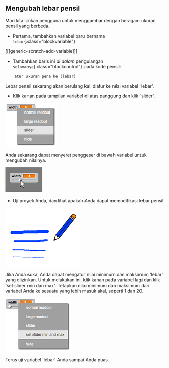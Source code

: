 ## Mengubah lebar pensil

Mari kita ijinkan pengguna untuk menggambar dengan beragam ukuran pensil yang berbeda.

+ Pertama, tambahkan variabel baru bernama `lebar`{:class="blockvariable"}.

[[[generic-scratch-add-variable]]]

+ Tambahkan baris ini *di dalam* pengulangan `selamanya`{:class="blockcontrol"} pada kode pensil:

```blocks
    atur ukuran pena ke (lebar)
```

Lebar pensil sekarang akan berulang kali diatur ke nilai variabel 'lebar'.

+ Klik kanan pada tampilan variabel di atas panggung dan klik 'slider'.

![tangkapan layar](images/paint-slider.png)

Anda sekarang dapat menyeret penggeser di bawah variabel untuk mengubah nilainya.

![tangkapan layar](images/paint-slider-change.png)

+ Uji proyek Anda, dan lihat apakah Anda dapat memodifikasi lebar pensil.

![tangkapan layar](images/paint-width-test.png)

Jika Anda suka, Anda dapat mengatur nilai minimum dan maksimum 'lebar' yang diizinkan. Untuk melakukan ini, klik kanan pada variabel lagi dan klik 'set slider min dan max'. Tetapkan nilai minimum dan maksimum dari variabel Anda ke sesuatu yang lebih masuk akal, seperti 1 dan 20.

![tangkapan layar](images/paint-slider-max.png)

Terus uji variabel 'lebar' Anda sampai Anda puas.